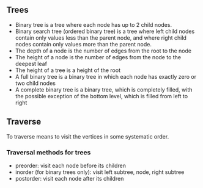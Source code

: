## Trees

 - Binary tree is a tree where each node has up to 2 child nodes.
 - Binary search tree (ordered binary tree) is a tree where left child nodes 
 contain only values less than the parent node, 
 and where right child nodes contain only values more than the parent node.
 - The depth of a node is the number of edges from the root to the node
 - The height of a node is the number of edges from the node to the deepest leaf
 - The height of a tree is a height of the root
- A full binary tree is a binary tree in which each node has exactly zero or two child nodes
- A complete binary tree is a binary tree, which is completely filled, with the possible exception
of the bottom level, which is filled from left to right

## Traverse
To traverse means to visit the vertices in some systematic order.

### Traversal methods for trees
- preorder: visit each node before its children
- inorder (for binary trees only): visit left subtree, node, right subtree
- postorder: visit each node after its children
